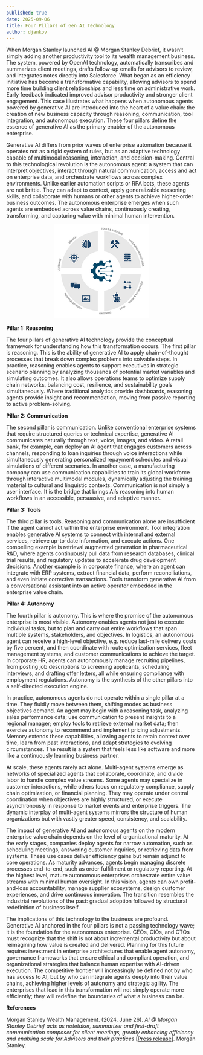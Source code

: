 ```yaml
---
published: true
date: 2025-09-06
title: Four Pillars of Gen AI Technology
author: djankov
---
```

When Morgan Stanley launched AI @ Morgan Stanley Debrief, it wasn’t simply adding another productivity tool to its wealth management business. The system, powered by OpenAI technology, automatically transcribes and summarizes client meetings, drafts follow-up emails for advisors to review, and integrates notes directly into Salesforce. What began as an efficiency initiative has become a transformative capability, allowing advisors to spend more time building client relationships and less time on administrative work. Early feedback indicated improved advisor productivity and stronger client engagement. This case illustrates what happens when autonomous agents powered by generative AI are introduced into the heart of a value chain: the creation of new business capacity through reasoning, communication, tool integration, and autonomous execution. These four pillars define the essence of generative AI as the primary enabler of the autonomous enterprise.

Generative AI differs from prior waves of enterprise automation because it operates not as a rigid system of rules, but as an adaptive technology capable of multimodal reasoning, interaction, and decision-making. Central to this technological revolution is the autonomous agent: a system that can interpret objectives, interact through natural communication, access and act on enterprise data, and orchestrate workflows across complex environments. Unlike earlier automation scripts or RPA bots, these agents are not brittle. They can adapt to context, apply generalizable reasoning skills, and collaborate with humans or other agents to achieve higher-order business outcomes. The autonomous enterprise emerges when such agents are embedded across value chains, continuously creating, transforming, and capturing value with minimal human intervention.

<p style="text-align: center"><img src="/media/four_pillars_250.png"></p>

**Pillar 1: Reasoning**

The four pillars of generative AI technology provide the conceptual framework for understanding how this transformation occurs. The first pillar is reasoning. This is the ability of generative AI to apply chain-of-thought processes that break down complex problems into solvable steps. In practice, reasoning enables agents to support executives in strategic scenario planning by analyzing thousands of potential market variables and simulating outcomes. It also allows operations teams to optimize supply chain networks, balancing cost, resilience, and sustainability goals simultaneously. Where traditional analytics provide dashboards, reasoning agents provide insight and recommendation, moving from passive reporting to active problem-solving.

**Pillar 2: Communication**

The second pillar is communication. Unlike conventional enterprise systems that require structured queries or technical expertise, generative AI communicates naturally through text, voice, images, and video. A retail bank, for example, can deploy an AI agent that engages customers across channels, responding to loan inquiries through voice interactions while simultaneously generating personalized repayment schedules and visual simulations of different scenarios. In another case, a manufacturing company can use communication capabilities to train its global workforce through interactive multimodal modules, dynamically adjusting the training material to cultural and linguistic contexts. Communication is not simply a user interface. It is the bridge that brings AI’s reasoning into human workflows in an accessible, persuasive, and adaptive manner.

**Pillar 3: Tools**

The third pillar is tools. Reasoning and communication alone are insufficient if the agent cannot act within the enterprise environment. Tool integration enables generative AI systems to connect with internal and external services, retrieve up-to-date information, and execute actions. One compelling example is retrieval augmented generation in pharmaceutical R&D, where agents continuously pull data from research databases, clinical trial results, and regulatory updates to accelerate drug development decisions. Another example is in corporate finance, where an agent can integrate with ERP systems, extract financial data, perform reconciliations, and even initiate corrective transactions. Tools transform generative AI from a conversational assistant into an active operator embedded in the enterprise value chain.

**Pillar 4: Autonomy**

The fourth pillar is autonomy. This is where the promise of the autonomous enterprise is most visible. Autonomy enables agents not just to execute individual tasks, but to plan and carry out entire workflows that span multiple systems, stakeholders, and objectives. In logistics, an autonomous agent can receive a high-level objective, e.g. reduce last-mile delivery costs by five percent, and then coordinate with route optimization services, fleet management systems, and customer communications to achieve the target. In corporate HR, agents can autonomously manage recruiting pipelines, from posting job descriptions to screening applicants, scheduling interviews, and drafting offer letters, all while ensuring compliance with employment regulations. Autonomy is the synthesis of the other pillars into a self-directed execution engine.

In practice, autonomous agents do not operate within a single pillar at a time. They fluidly move between them, shifting modes as business objectives demand. An agent may begin with a reasoning task, analyzing sales performance data; use communication to present insights to a regional manager; employ tools to retrieve external market data; then exercise autonomy to recommend and implement pricing adjustments. Memory extends these capabilities, allowing agents to retain context over time, learn from past interactions, and adapt strategies to evolving circumstances. The result is a system that feels less like software and more like a continuously learning business partner.

At scale, these agents rarely act alone. Multi-agent systems emerge as networks of specialized agents that collaborate, coordinate, and divide labor to handle complex value streams. Some agents may specialize in customer interactions, while others focus on regulatory compliance, supply chain optimization, or financial planning. They may operate under central coordination when objectives are highly structured, or execute asynchronously in response to market events and enterprise triggers. The dynamic interplay of multi-agent systems mirrors the structure of human organizations but with vastly greater speed, consistency, and scalability.

The impact of generative AI and autonomous agents on the modern enterprise value chain depends on the level of organizational maturity. At the early stages, companies deploy agents for narrow automation, such as scheduling meetings, answering customer inquiries, or retrieving data from systems. These use cases deliver efficiency gains but remain adjunct to core operations. As maturity advances, agents begin managing discrete processes end-to-end, such as order fulfillment or regulatory reporting. At the highest level, mature autonomous enterprises orchestrate entire value streams with minimal human oversight. In this vision, agents can own profit-and-loss accountability, manage supplier ecosystems, design customer experiences, and drive continuous innovation. The transition resembles the industrial revolutions of the past: gradual adoption followed by structural redefinition of business itself.

The implications of this technology to the business are profound. Generative AI anchored in the four pillars is not a passing technology wave; it is the foundation for the autonomous enterprise. CEOs, CIOs, and CTOs must recognize that the shift is not about incremental productivity but about reimagining how value is created and delivered. Planning for this future requires investment in enterprise architectures that enable agent autonomy, governance frameworks that ensure ethical and compliant operation, and organizational strategies that balance human expertise with AI-driven execution. The competitive frontier will increasingly be defined not by who has access to AI, but by who can integrate agents deeply into their value chains, achieving higher levels of autonomy and strategic agility. The enterprises that lead in this transformation will not simply operate more efficiently; they will redefine the boundaries of what a business can be.

**References**

Morgan Stanley Wealth Management. (2024, June 26). _AI @ Morgan Stanley Debrief acts as notetaker, summarizer and first-draft communication composer for client meetings, greatly enhancing efficiency and enabling scale for Advisors and their practices_ \[[Press release](https://www.morganstanley.com/press-releases/ai-at-morgan-stanley-debrief-launch)\]. Morgan Stanley.